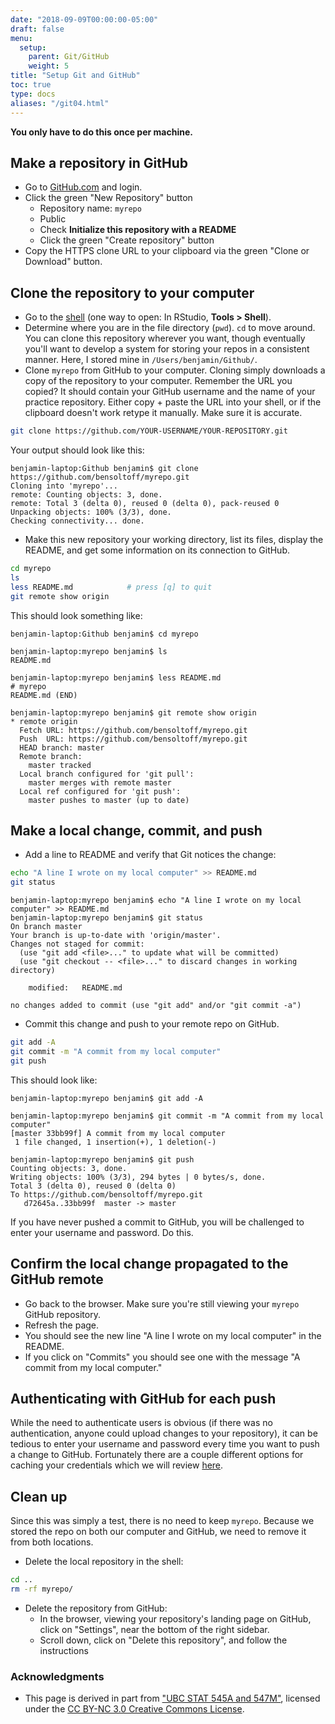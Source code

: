 ```yaml
---
date: "2018-09-09T00:00:00-05:00"
draft: false
menu:
  setup:
    parent: Git/GitHub
    weight: 5
title: "Setup Git and GitHub"
toc: true
type: docs
aliases: "/git04.html"
---
```




**You only have to do this once per machine.**

## Make a repository in GitHub

* Go to [GitHub.com](https://www.github.com) and login.
* Click the green "New Repository" button
    * Repository name: `myrepo`
    * Public
    * Check **Initialize this repository with a README**
    * Click the green "Create repository" button
* Copy the HTTPS clone URL to your clipboard via the green "Clone or Download" button.

## Clone the repository to your computer

* Go to the [shell](shell.html) (one way to open: In RStudio, **Tools > Shell**).
* Determine where you are in the file directory (`pwd`). `cd` to move around. You can clone this repository wherever you want, though eventually you'll want to develop a system for storing your repos in a consistent manner. Here, I stored mine in `/Users/benjamin/Github/`.
* Clone `myrepo` from GitHub to your computer. Cloning simply downloads a copy of the repository to your computer. Remember the URL you copied? It should contain your GitHub username and the name of your practice repository. Either copy + paste the URL into your shell, or if the clipboard doesn't work retype it manually. Make sure it is accurate.


```bash
git clone https://github.com/YOUR-USERNAME/YOUR-REPOSITORY.git
```

Your output should look like this:

```{}
benjamin-laptop:Github benjamin$ git clone https://github.com/bensoltoff/myrepo.git
Cloning into 'myrepo'...
remote: Counting objects: 3, done.
remote: Total 3 (delta 0), reused 0 (delta 0), pack-reused 0
Unpacking objects: 100% (3/3), done.
Checking connectivity... done.
```

* Make this new repository your working directory, list its files, display the README, and get some information on its connection to GitHub.


```bash
cd myrepo
ls
less README.md            # press [q] to quit
git remote show origin
```

This should look something like:

```{}
benjamin-laptop:Github benjamin$ cd myrepo

benjamin-laptop:myrepo benjamin$ ls
README.md

benjamin-laptop:myrepo benjamin$ less README.md
# myrepo
README.md (END)

benjamin-laptop:myrepo benjamin$ git remote show origin
* remote origin
  Fetch URL: https://github.com/bensoltoff/myrepo.git
  Push  URL: https://github.com/bensoltoff/myrepo.git
  HEAD branch: master
  Remote branch:
    master tracked
  Local branch configured for 'git pull':
    master merges with remote master
  Local ref configured for 'git push':
    master pushes to master (up to date)
```

## Make a local change, commit, and push

* Add a line to README and verify that Git notices the change:


```bash
echo "A line I wrote on my local computer" >> README.md
git status
```

```
benjamin-laptop:myrepo benjamin$ echo "A line I wrote on my local computer" >> README.md
benjamin-laptop:myrepo benjamin$ git status
On branch master
Your branch is up-to-date with 'origin/master'.
Changes not staged for commit:
  (use "git add <file>..." to update what will be committed)
  (use "git checkout -- <file>..." to discard changes in working directory)

	modified:   README.md

no changes added to commit (use "git add" and/or "git commit -a")
```

* Commit this change and push to your remote repo on GitHub.


```bash
git add -A
git commit -m "A commit from my local computer"
git push
```

This should look like:

```{}
benjamin-laptop:myrepo benjamin$ git add -A

benjamin-laptop:myrepo benjamin$ git commit -m "A commit from my local computer"
[master 33bb99f] A commit from my local computer
 1 file changed, 1 insertion(+), 1 deletion(-)
 
benjamin-laptop:myrepo benjamin$ git push
Counting objects: 3, done.
Writing objects: 100% (3/3), 294 bytes | 0 bytes/s, done.
Total 3 (delta 0), reused 0 (delta 0)
To https://github.com/bensoltoff/myrepo.git
   d72645a..33bb99f  master -> master
```

If you have never pushed a commit to GitHub, you will be challenged to enter your username and password. Do this.

## Confirm the local change propagated to the GitHub remote

* Go back to the browser. Make sure you're still viewing your `myrepo` GitHub repository.
* Refresh the page.
* You should see the new line "A line I wrote on my local computer" in the README.
* If you click on "Commits" you should see one with the message "A commit from my local computer."

## Authenticating with GitHub for each push

While the need to authenticate users is obvious (if there was no authentication, anyone could upload changes to your repository), it can be tedious to enter your username and password every time you want to push a change to GitHub. Fortunately there are a couple different options for caching your credentials which we will review [here](git07.html).

## Clean up

Since this was simply a test, there is no need to keep `myrepo`. Because we stored the repo on both our computer and GitHub, we need to remove it from both locations.

* Delete the local repository in the shell:


```bash
cd ..
rm -rf myrepo/
```

* Delete the repository from GitHub:
    * In the browser, viewing your repository's landing page on GitHub, click on "Settings", near the bottom of the right sidebar.
    * Scroll down, click on "Delete this repository", and follow the instructions

### Acknowledgments


* This page is derived in part from ["UBC STAT 545A and 547M"](http://stat545.com), licensed under the [CC BY-NC 3.0 Creative Commons License](https://creativecommons.org/licenses/by-nc/3.0/).
